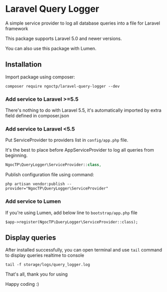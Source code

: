 # Laravel Query Logger
A simple service provider to log all database queries into a file for Laravel framework

This package supports Laravel 5.0 and newer versions.

You can also use this package with Lumen. 

## Installation

Import package using composer:

```shell
composer require ngoctp/laravel-query-logger --dev
```

### Add service to Laravel >=5.5

There's nothing to do with Laravel 5.5, it's automatically imported by extra field defined in composer.json

### Add service to Laravel <5.5

Put ServiceProvider to providers list in `config/app.php` file. 

It's the best to place before AppServiceProvider to log all queries from beginning.

```php
NgocTP\QueryLogger\ServiceProvider::class,
```

Publish configuration file using command:

```shell
php artisan vendor:publish --provider="NgocTP\QueryLogger\ServiceProvider"
```

### Add service to Lumen

If you're using Lumen, add below line to `bootstrap/app.php` file

```
$app->register(NgocTP\QueryLogger\ServiceProvider::class);
```


## Display queries

After installed successfully, you can open terminal and use `tail` command to display queries realtime to console

```
tail -f storage/logs/query_logger.log
```

That's all, thank you for using

Happy coding :)
